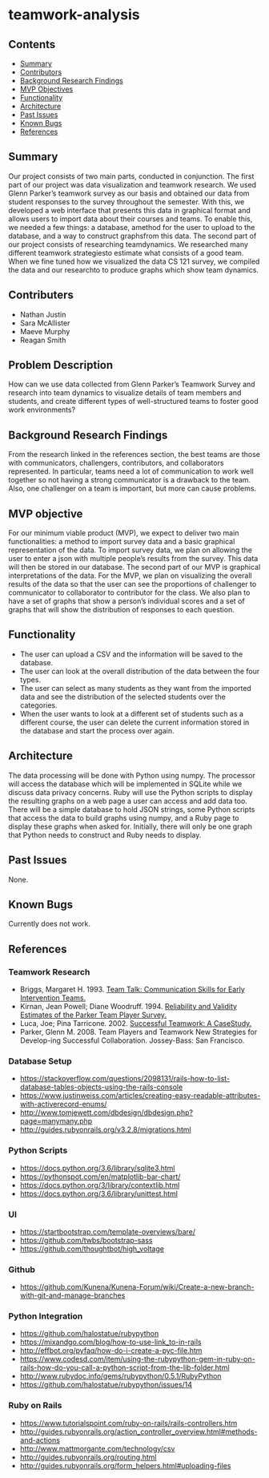 # teamwork-analysis

## Contents

* [Summary](#summary)
* [Contributors](#contributors)
* [Background Research Findings](#background-research-findings)
* [MVP Objectives](#mvp-objectives)
* [Functionality](#functionality)
* [Architecture](#architecture)
* [Past Issues](#past-issues)
* [Known Bugs](#known-bugs)
* [References](#references)

## Summary

Our project consists of two main parts, conducted in conjunction. The first part of our project was data visualization and teamwork research. We used Glenn Parker’s teamwork survey as our basis and obtained our data from student responses to the survey throughout the semester. With this, we developed a web interface that presents this data in graphical format and allows users to import data about their courses and teams. To enable this, we needed a few things: a database, amethod for the user to upload to the database, and a way to construct graphsfrom this data. The second part of our project consists of researching teamdynamics. We researched many different teamwork strategiesto estimate what consists of a good team.  When we fine tuned how we visualized the data CS 121 survey, we compiled the data and our researchto to produce graphs which show team dynamics.

## Contributers

* Nathan Justin 
* Sara McAllister
* Maeve Murphy
* Reagan Smith

## Problem Description

How can we use data collected from Glenn Parker’s Teamwork Survey and research into team dynamics to visualize details of team members and students, and create different types of well-structured teams to foster good work environments?

## Background Research Findings

From the research linked in the references section, the best teams are those with communicators, challengers, contributors, and collaborators represented. In particular, teams need a lot of communication to work well together so not having a strong communicator is a drawback to the team. Also, one challenger on a team is important, but more can cause problems.

## MVP objective

For our minimum viable product (MVP), we expect to deliver two main functionalities: a method to import survey data and a basic graphical representation of the data. To import survey data, we plan on allowing the user to enter a json with multiple people’s results from the survey. This data will then be stored in our database. The second part of our MVP is graphical interpretations of the data. For the MVP, we plan on visualizing the overall results of the data so that the user can see the proportions of challenger to communicator to collaborator to contributor for the class. We also plan to have a set of graphs that show a person’s individual scores and a set of graphs that will show the distribution of responses to each question. 

## Functionality

* The user can upload a CSV and the information will be saved to the database.
* The user can look at the overall distribution of the data between the four types.
* The user can select as many students as they want from the imported data and see the distribution of the selected students over the categories.
* When the user wants to look at a different set of students such as a different course, the user can delete the current information stored in the database and start the process over again.

## Architecture

The data processing will be done with Python using numpy. The processor will access the database which will be implemented in SQLite while we discuss data privacy concerns. Ruby will use the Python scripts to display the resulting graphs on a web page a user can access and add data too.
There will be a simple database to hold JSON strings, some Python scripts that access the data to build graphs using numpy, and a Ruby page to display these graphs when asked for. Initially, there will only be one graph that Python needs to construct and Ruby needs to display.

## Past Issues

None.

## Known Bugs

Currently does not work.

## References

### Teamwork Research

* Briggs,  Margaret  H. 1993. [Team Talk: Communication Skills for Early Intervention Teams.](http://journals.sagepub.com/doi/abs/10.1177/152574019301500106)
* Kirnan, Jean Powell; Diane Woodruff. 1994. [Reliability and Validity Estimates of the Parker Team Player Survey.](http://journals.sagepub.com/doi/abs/10.1177/0013164494054004020)
* Luca, Joe; Pina Tarricone. 2002. [Successful Teamwork: A CaseStudy.](http://www.unice.fr/crookall-cours/teams/docs/team%20Successful%20teamwork.pdf)
* Parker, Glenn M. 2008. Team Players and Teamwork New Strategies for Develop-ing Successful Collaboration. Jossey-Bass: San Francisco.

### Database Setup

* https://stackoverflow.com/questions/2098131/rails-how-to-list-database-tables-objects-using-the-rails-console
* https://www.justinweiss.com/articles/creating-easy-readable-attributes-with-activerecord-enums/
* http://www.tomjewett.com/dbdesign/dbdesign.php?page=manymany.php
* http://guides.rubyonrails.org/v3.2.8/migrations.html


### Python Scripts

* https://docs.python.org/3.6/library/sqlite3.html
* https://pythonspot.com/en/matplotlib-bar-chart/
* https://docs.python.org/3/library/contextlib.html
* https://docs.python.org/3.6/library/unittest.html


### UI

* https://startbootstrap.com/template-overviews/bare/
* https://github.com/twbs/bootstrap-sass
* https://github.com/thoughtbot/high_voltage

### Github

* https://github.com/Kunena/Kunena-Forum/wiki/Create-a-new-branch-with-git-and-manage-branches

### Python Integration

* https://github.com/halostatue/rubypython
* https://mixandgo.com/blog/how-to-use-link_to-in-rails
* http://effbot.org/pyfaq/how-do-i-create-a-pyc-file.htm
* https://www.codesd.com/item/using-the-rubypython-gem-in-ruby-on-rails-how-do-you-call-a-python-script-from-the-lib-folder.html
* http://www.rubydoc.info/gems/rubypython/0.5.1/RubyPython
* https://github.com/halostatue/rubypython/issues/14

### Ruby on Rails

* https://www.tutorialspoint.com/ruby-on-rails/rails-controllers.htm
* http://guides.rubyonrails.org/action_controller_overview.html#methods-and-actions
* http://www.mattmorgante.com/technology/csv
* http://guides.rubyonrails.org/routing.html
* http://guides.rubyonrails.org/form_helpers.html#uploading-files